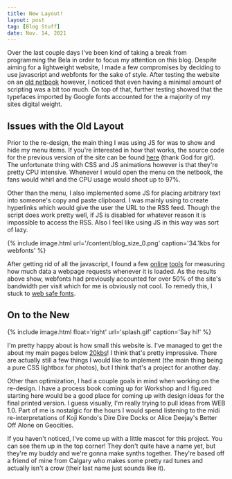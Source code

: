 ```yaml
---
title: New Layout!
layout: post
tag: [Blog Stuff]
date: Nov. 14, 2021
---
```


Over the last couple days I've been kind of taking a break from programming the Bela in order to focus my attention on this blog. Despite aiming for a lightweight website, I made a few compromises by deciding to use javascript and webfonts for the sake of style. After testing the website on an [old netbook](https://www.cnet.com/products/acer-aspire-one-d250/specs/) however, I noticed that even having a minimal amount of scripting was a bit too much. On top of that, further testing showed that the typefaces imported by Google fonts accounted for the a majority of my sites digital weight.

## Issues with the Old Layout

Prior to the re-design, the main thing I was using JS for was to show and hide my menu items. If you're interested in how that works, the source code for the previous version of the site can be found [here](https://github.com/cheesoup/GRPH/tree/bf5ac20a3080064854d65529b38d4fbd6abc8bad) (thank God for git). The unfortunate thing with CSS and JS animations however is that they're pretty CPU intensive. Whenever I would open the menu on the netbook, the fans would whirl and the CPU usage would shoot up to 97%.

Other than the menu, I also implemented some JS for placing arbitrary text into someone's copy and paste clipboard. I was mainly using to create hyperlinks which would give the user the URL to the RSS feed. Though the script does work pretty well, if JS is disabled for whatever reason it is impossible to access the RSS. Also I feel like using JS in this way was sort of lazy.

{% include image.html url='/content/blog_size_0.png' caption='34.1kbs for webfonts' %}

After getting rid of all the javascript, I found a few [online](https://pagespeed.web.dev/) [tools](https://tools.pingdom.com/) for measuring how much data a webpage requests whenever it is loaded. As the results above show, webfonts had previously accounted for over 50% of the site's bandwidth per visit which for me is obviously not cool. To remedy this, I stuck to [web safe fonts](https://www.cssfontstack.com/).

## On to the New

{% include image.html float='right' url='splash.gif' caption='Say hi!' %}

I'm pretty happy about is how small this website is. I've managed to get the about my main pages below [20kbs](https://pagespeed.web.dev/report?url=https%3A%2F%2Fcheesoup.github.io%2FGRPH%2Fabout)! I think that's pretty impressive. There are actually still a few things I would like to implement (the main thing being a pure CSS lightbox for photos), but I think that's a project for another day.

Other than optimization, I had a couple goals in mind when working on the re-design. I have a process book coming up for Workshop and I figured starting here would be a good place for coming up with design ideas for the final printed version. I guess visually, I'm really trying to pull ideas from WEB 1.0. Part of me is nostalgic for the hours I would spend listening to the midi re-interpretations of Koji Kondo's Dire Dire Docks or Alice Deejay's Better Off Alone on Geocities.

If you haven't noticed, I've come up with a little mascot for this project. You can see them up in the top corner! They don't quite have a name yet, but they're my buddy and we're gonna make synths together. They're based off a friend of mine from Calgary who makes some pretty rad tunes and actually isn't a crow (their last name just sounds like it).
